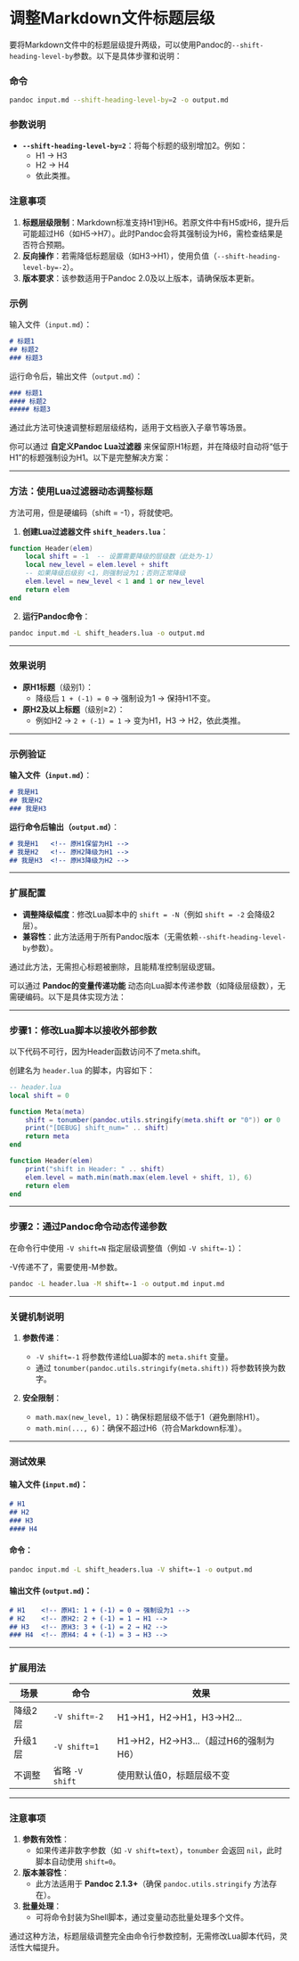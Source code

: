 # 调整Markdown文件标题层级

要将Markdown文件中的标题层级提升两级，可以使用Pandoc的`--shift-heading-level-by`参数。以下是具体步骤和说明：

### 命令

```bash
pandoc input.md --shift-heading-level-by=2 -o output.md
```

### 参数说明
- **`--shift-heading-level-by=2`**：将每个标题的级别增加2。例如：
  - H1 → H3
  - H2 → H4
  - 依此类推。

### 注意事项
1. **标题层级限制**：Markdown标准支持H1到H6。若原文件中有H5或H6，提升后可能超过H6（如H5→H7）。此时Pandoc会将其强制设为H6，需检查结果是否符合预期。
2. **反向操作**：若需降低标题层级（如H3→H1），使用负值（`--shift-heading-level-by=-2`）。
3. **版本要求**：该参数适用于Pandoc 2.0及以上版本，请确保版本更新。

### 示例
输入文件（`input.md`）：
```markdown
# 标题1
## 标题2
### 标题3
```
运行命令后，输出文件（`output.md`）：
```markdown
### 标题1
#### 标题2
##### 标题3
```

通过此方法可快速调整标题层级结构，适用于文档嵌入子章节等场景。

你可以通过 **自定义Pandoc Lua过滤器** 来保留原H1标题，并在降级时自动将“低于H1”的标题强制设为H1。以下是完整解决方案：

---

### 方法：使用Lua过滤器动态调整标题

方法可用，但是硬编码（shift = -1），将就使吧。

1. **创建Lua过滤器文件 `shift_headers.lua`**：
```lua
function Header(elem)
    local shift = -1  -- 设置需要降级的层级数（此处为-1）
    local new_level = elem.level + shift
    -- 如果降级后级别 <1，则强制设为1；否则正常降级
    elem.level = new_level < 1 and 1 or new_level
    return elem
end
```

2. **运行Pandoc命令**：
```bash
pandoc input.md -L shift_headers.lua -o output.md
```

---

### 效果说明
- **原H1标题**（级别1）：
  - 降级后 `1 + (-1) = 0` → 强制设为1 → 保持H1不变。
- **原H2及以上标题**（级别≥2）：
  - 例如H2 → `2 + (-1) = 1` → 变为H1，H3 → H2，依此类推。

---

### 示例验证
**输入文件（`input.md`）**：
```markdown
# 我是H1
## 我是H2
### 我是H3
```

**运行命令后输出（`output.md`）**：
```markdown
# 我是H1   <!-- 原H1保留为H1 -->
# 我是H2   <!-- 原H2降级为H1 -->
## 我是H3  <!-- 原H3降级为H2 -->
```

---

### 扩展配置
- **调整降级幅度**：修改Lua脚本中的 `shift = -N`（例如 `shift = -2` 会降级2层）。
- **兼容性**：此方法适用于所有Pandoc版本（无需依赖`--shift-heading-level-by`参数）。

通过此方法，无需担心标题被删除，且能精准控制层级逻辑。

可以通过 **Pandoc的变量传递功能** 动态向Lua脚本传递参数（如降级层级数），无需硬编码。以下是具体实现方法：

---

### 步骤1：修改Lua脚本以接收外部参数

以下代码不可行，因为Header函数访问不了meta.shift。

创建名为 `header.lua` 的脚本，内容如下：
```lua
-- header.lua
local shift = 0

function Meta(meta)
    shift = tonumber(pandoc.utils.stringify(meta.shift or "0")) or 0
    print("[DEBUG] shift_num=" .. shift)
    return meta
end

function Header(elem)
    print("shift in Header: " .. shift)
    elem.level = math.min(math.max(elem.level + shift, 1), 6)
    return elem
end
```

---

### 步骤2：通过Pandoc命令动态传递参数
在命令行中使用 `-V shift=N` 指定层级调整值（例如 `-V shift=-1`）：

-V传递不了，需要使用-M参数。

```bash
pandoc -L header.lua -M shift=-1 -o output.md input.md 
```

---

### 关键机制说明
1. **参数传递**：
   - `-V shift=-1` 将参数传递给Lua脚本的 `meta.shift` 变量。
   - 通过 `tonumber(pandoc.utils.stringify(meta.shift))` 将参数转换为数字。

2. **安全限制**：
   - `math.max(new_level, 1)`：确保标题层级不低于1（避免删除H1）。
   - `math.min(..., 6)`：确保不超过H6（符合Markdown标准）。

---

### 测试效果
#### 输入文件 (`input.md`)：
```markdown
# H1
## H2
### H3
#### H4
```

#### 命令：
```bash
pandoc input.md -L shift_headers.lua -V shift=-1 -o output.md
```

#### 输出文件 (`output.md`)：
```markdown
# H1    <!-- 原H1: 1 + (-1) = 0 → 强制设为1 -->
# H2    <!-- 原H2: 2 + (-1) = 1 → H1 -->
## H3   <!-- 原H3: 3 + (-1) = 2 → H2 -->
### H4  <!-- 原H4: 4 + (-1) = 3 → H3 -->
```

---

### 扩展用法
| 场景    | 命令            | 效果                                |
| ------- | --------------- | ----------------------------------- |
| 降级2层 | `-V shift=-2`   | H1→H1，H2→H1，H3→H2...              |
| 升级1层 | `-V shift=1`    | H1→H2，H2→H3...（超过H6的强制为H6） |
| 不调整  | 省略 `-V shift` | 使用默认值0，标题层级不变           |

---

### 注意事项
1. **参数有效性**：
   - 如果传递非数字参数（如 `-V shift=text`），`tonumber` 会返回 `nil`，此时脚本自动使用 `shift=0`。
2. **版本兼容性**：
   - 此方法适用于 **Pandoc 2.1.3+**（确保 `pandoc.utils.stringify` 方法存在）。
3. **批量处理**：
   - 可将命令封装为Shell脚本，通过变量动态批量处理多个文件。

通过这种方法，标题层级调整完全由命令行参数控制，无需修改Lua脚本代码，灵活性大幅提升。